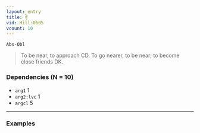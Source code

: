 ```yaml
---
layout: entry
title: ཉེ་
vid: Hill:0605
vcount: 10
---
```

`Abs-Obl`
> To be near, to approach CD\.
 To go nearer, to be near; to become close friends DK\.

### Dependencies (N = 10)
* `arg1` 1
* `arg2:lvc` 1
* `argcl` 5

---

### Examples



